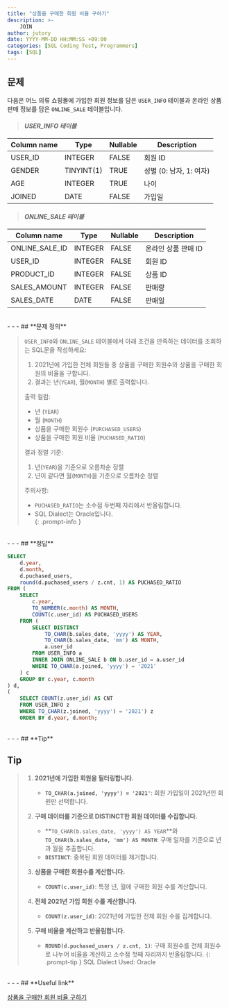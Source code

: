 ```yaml
---
title: "상품을 구매한 회원 비율 구하기"
description: >-
    JOIN
author: jutory
date: YYYY-MM-DD HH:MM:SS +09:00
categories: [SQL Coding Test, Programmers]
tags: [SQL]
---
```



## **문제**

다음은 어느 의류 쇼핑몰에 가입한 회원 정보를 담은 `USER_INFO` 테이블과 온라인 상품 판매 정보를 담은 `ONLINE_SALE` 테이블입니다.

> #### _USER_INFO 테이블_

| Column name  | Type         | Nullable | Description          |
|--------------|--------------|----------|----------------------|
| USER_ID      | INTEGER      | FALSE    | 회원 ID              |
| GENDER       | TINYINT(1)   | TRUE     | 성별 (0: 남자, 1: 여자)|
| AGE          | INTEGER      | TRUE     | 나이                 |
| JOINED       | DATE         | FALSE    | 가입일               |

> #### _ONLINE_SALE 테이블_

| Column name      | Type         | Nullable | Description          |
|------------------|--------------|----------|----------------------|
| ONLINE_SALE_ID   | INTEGER      | FALSE    | 온라인 상품 판매 ID  |
| USER_ID          | INTEGER      | FALSE    | 회원 ID              |
| PRODUCT_ID       | INTEGER      | FALSE    | 상품 ID              |
| SALES_AMOUNT     | INTEGER      | FALSE    | 판매량               |
| SALES_DATE       | DATE         | FALSE    | 판매일               |

<br>
- - -
## **문제 정의**

> `USER_INFO`와 `ONLINE_SALE` 테이블에서 아래 조건을 만족하는 데이터를 조회하는 SQL문을 작성하세요:
> 1. 2021년에 가입한 전체 회원들 중 상품을 구매한 회원수와 상품을 구매한 회원의 비율을 구합니다.
> 2. 결과는 년(`YEAR`), 월(`MONTH`) 별로 출력합니다.
> 
> 출력 컬럼:
> - 년 (`YEAR`)
> - 월 (`MONTH`)
> - 상품을 구매한 회원수 (`PURCHASED_USERS`)
> - 상품을 구매한 회원 비율 (`PUCHASED_RATIO`)
> 
> 결과 정렬 기준:
> 1. 년(`YEAR`)을 기준으로 오름차순 정렬
> 2. 년이 같다면 월(`MONTH`)을 기준으로 오름차순 정렬
> 
> 주의사항:  
> - `PUCHASED_RATIO`는 소수점 두번째 자리에서 반올림합니다.  
> - SQL Dialect는 Oracle입니다.  
{: .prompt-info }

<br>
- - -
## **정답**

```sql
SELECT
    d.year,
    d.month,
    d.puchased_users,
    round(d.puchased_users / z.cnt, 1) AS PUCHASED_RATIO
FROM (
    SELECT 
        c.year, 
        TO_NUMBER(c.month) AS MONTH, 
        COUNT(c.user_id) AS PUCHASED_USERS
    FROM (
        SELECT DISTINCT 
            TO_CHAR(b.sales_date, 'yyyy') AS YEAR,
            TO_CHAR(b.sales_date, 'mm') AS MONTH,
            a.user_id
        FROM USER_INFO a
        INNER JOIN ONLINE_SALE b ON b.user_id = a.user_id
        WHERE TO_CHAR(a.joined, 'yyyy') = '2021'
    ) c
    GROUP BY c.year, c.month
) d, 
(
    SELECT COUNT(z.user_id) AS CNT
    FROM USER_INFO z
    WHERE TO_CHAR(z.joined, 'yyyy') = '2021') z
    ORDER BY d.year, d.month;  
```

<br>
- - -
## **Tip**

## **Tip**

> 1. **2021년에 가입한 회원을 필터링합니다.**  
>    - **`TO_CHAR(a.joined, 'yyyy') = '2021'`**: 회원 가입일이 2021년인 회원만 선택합니다.
>
> 2. **구매 데이터를 기준으로 DISTINCT한 회원 데이터를 수집합니다.**  
>    - **`TO_CHAR(b.sales_date, 'yyyy') AS YEAR`**와 **`TO_CHAR(b.sales_date, 'mm') AS MONTH`**: 구매 일자를 기준으로 년과 월을 추출합니다.  
>    - **`DISTINCT`**: 중복된 회원 데이터를 제거합니다.
>
> 3. **상품을 구매한 회원수를 계산합니다.**  
>    - **`COUNT(c.user_id)`**: 특정 년, 월에 구매한 회원 수를 계산합니다.
>
> 4. **전체 2021년 가입 회원 수를 계산합니다.**  
>    - **`COUNT(z.user_id)`**: 2021년에 가입한 전체 회원 수를 집계합니다.
>
> 5. **구매 비율을 계산하고 반올림합니다.**  
>    - **`ROUND(d.puchased_users / z.cnt, 1)`**: 구매 회원수를 전체 회원수로 나누어 비율을 계산하고 소수점 첫째 자리까지 반올림합니다.
{: .prompt-tip }
> SQL Dialect Used: Oracle

<br>
- - -
## **Useful link**

[상품을 구매한 회원 비율 구하기](https://school.programmers.co.kr/learn/courses/30/lessons/131534)